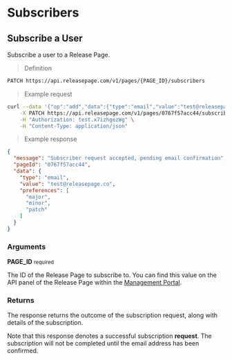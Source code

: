# Subscribers

## Subscribe a User

Subscribe a user to a Release Page.

> Definition

```bash
PATCH https://api.releasepage.com/v1/pages/{PAGE_ID}/subscribers
```

> Example request

```bash
curl --data '{"op":"add","data":{"type":"email","value":"test@releasepage.co","preferences":["major","minor","patch"]}}' \
    -X PATCH https://api.releasepage.com/v1/pages/0767f57acc44/subscribers \
    -H "Authorization: test.x7izhgezWg" \
    -H "Content-Type: application/json"
```

> Example response

```json
{
  "message": "Subscriber request accepted, pending email confirmation",
  "pageId": "0767f57acc44",
  "data": {
    "type": "email",
    "value": "test@releasepage.co",
    "preferences": [
      "major",
      "minor",
      "patch"
    ]
  }
}
```

### Arguments

**PAGE_ID** <small>required</small>

The ID of the Release Page to subscribe to. You can find this value on the API panel of the Release Page within the [Management Portal](https://manage.releasepage.co).

### Returns

The response returns the outcome of the subscription request, along with details of the subscription. 

<aside class=“notice”>Note that this response denotes a successful subscription <strong>request</strong>. The subscription will not be completed until the email address has been confirmed.</aside>

